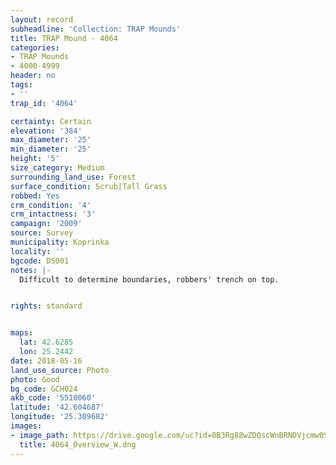 ```yaml
---
layout: record
subheadline: 'Collection: TRAP Mounds'
title: TRAP Mound - 4064
categories:
- TRAP Mounds
- 4000-4999
header: no
tags:
- ''
trap_id: '4064'

certainty: Certain
elevation: '384'
max_diameter: '25'
min_diameter: '25'
height: '5'
size_category: Medium
surrounding_land_use: Forest
surface_condition: Scrub|Tall Grass
robbed: Yes
crm_condition: '4'
crm_intactness: '3'
campaign: '2009'
source: Survey
municipality: Koprinka
locality: ''
bgcode: DS001
notes: |-
  Difficult to determine boundaries, robbers' trench on top.


rights: standard


maps:
  lat: 42.6285
  lon: 25.2442
date: 2018-05-16
land_use_source: Photo
photo: Good
bg_code: GCH024
akb_code: '5510060'
latitude: '42.604687'
longitude: '25.309682'
images:
- image_path: https://drive.google.com/uc?id=0B3Rg88wZDQscWnBRNDVjcmw0S2M
  title: 4064_Overview_W.dng
---
```

